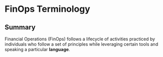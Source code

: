 # FinOps Terminology

## Summary
Financial Operations (FinOps) follows a lifecycle of activities practiced by individuals who follow a set of principles while leveraging certain tools and speaking a particular **language**.